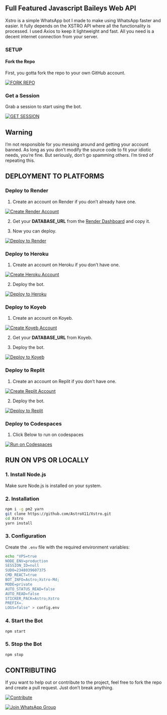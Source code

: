 ## Full Featured Javascript Baileys Web API

<p>Xstro is a simple WhatsApp bot I made to make using WhatsApp faster and easier. It fully depends on the XSTRO API where all the functionality is processed. I used Axios to keep it lightweight and fast. All you need is a decent internet connection from your server.</p>

### SETUP

#### Fork the Repo

First, you gotta fork the repo to your own GitHub account.

[![FORK REPO](https://img.shields.io/badge/FORK_REPO-100000?style=for-the-badge&logo=github&logoColor=white&labelColor=black&color=black)](https://github.com/AstroX11/Xstro/fork)

### Get a Session

Grab a session to start using the bot.

[![GET SESSION](https://img.shields.io/badge/GET_SESSION-100000?style=for-the-badge&logo=render&logoColor=white&labelColor=black&color=black)](https://bit.ly/3OvLoat)

## Warning

I’m not responsible for you messing around and getting your account banned. As long as you don’t modify the source code to fit your idiotic needs, you’re fine. But seriously, don’t go spamming others. I’m tired of repeating this.

## DEPLOYMENT TO PLATFORMS

### Deploy to Render

1. Create an account on Render if you don’t already have one.

[![Create Render Account](https://img.shields.io/badge/-Create-black?style=for-the-badge&logo=render&logoColor=white)](https://dashboard.render.com/register)

2. Get your **DATABASE_URL** from the [Render Dashboard](https://dashboard.render.com/new/database) and copy it.

3. Now you can deploy.

[![Deploy to Render](https://img.shields.io/badge/-DEPLOY-black?style=for-the-badge&logo=render&logoColor=white)](https://render.com/deploy?repo=https://github.com/AstroX11/Xstro)

### Deploy to Heroku

1. Create an account on Heroku if you don’t have one.

[![Create Heroku Account](https://img.shields.io/badge/-Create-black?style=for-the-badge&logo=heroku&logoColor=white)](https://signup.heroku.com/)

2. Deploy the bot.

[![Deploy to Heroku](https://img.shields.io/badge/-Deploy-black?style=for-the-badge&logo=heroku&logoColor=white)](https://www.heroku.com/deploy?template=https://github.com/AstroX11/Xstro)

### Deploy to Koyeb

1. Create an account on Koyeb.

[![Create Koyeb Account](https://img.shields.io/badge/-Create-black?style=for-the-badge&logo=koyeb&logoColor=white)](https://app.koyeb.com/auth/signup)

2. Get your **DATABASE_URL** from Koyeb.

3. Deploy the bot.

[![Deploy to Koyeb](https://img.shields.io/badge/-DEPLOY-black?style=for-the-badge&logo=koyeb&logoColor=white)](https://app.koyeb.com/services/deploy/?type=git&repository=https%3A%2F%2Fgithub.com%2FAstroX11%2FXstro&branch=main&name=xstro-bot&builder=dockerfile&dockerfile=.%2Flib%2FDockerfile&ports=3000%3Bhttp%3B%2F&env%5BNODE_ENV%5D=production&env%5BSESSION_ID%5D=&env%5BSUDO%5D=2348039607375&env%5BCMD_REACT%5D=true&env%5BBOT_INFO%5D=Astro%3BXstro-Md%3B&env%5BMODE%5D=private&env%5BAUTO_STATUS_READ%5D=false&env%5BAUTO_READ%5D=false&env%5BSTICKER_PACK%5D=Astro%3BXstro&env%5BPREFIX%5D=.&env%5BLOGS%5D=false&env%5BPORT%5D=3000)

### Deploy to Replit

1. Create an account on Replit if you don’t have one.

[![Create Replit Account](https://img.shields.io/badge/-Create-black?style=for-the-badge&logo=replit&logoColor=white)](https://replit.com/signup)

2. Deploy the bot.

[![Deploy to Replit](https://img.shields.io/badge/-DEPLOY-black?style=for-the-badge&logo=replit&logoColor=white)](https://replit.com/github/AstroX11/Xstro)

### Deploy to Codespaces

1. Click Below to run on codespaces

[![Run on Codespaces](https://img.shields.io/badge/-Create-black?style=for-the-badge&logo=github&logoColor=white)](https://github.com/codespaces/new?skip_quickstart=true&machine=standardLinux32gb&repo=882210451&ref=master&geo=EuropeWest)

## RUN ON VPS OR LOCALLY

### 1. Install Node.js

Make sure Node.js is installed on your system.

### 2. Installation

```bash
npm i -g pm2 yarn
git clone https://github.com/AstroX11/Xstro.git
cd Xstro
yarn install
```

### 3. Configuration

Create the `.env` file with the required environment variables:

```bash
echo "VPS=true
NODE_ENV=production
SESSION_ID=null
SUDO=2348039607375
CMD_REACT=true
BOT_INFO=Astro;Xstro-Md;
MODE=private
AUTO_STATUS_READ=false
AUTO_READ=false
STICKER_PACK=Astro;Xstro
PREFIX=.
LOGS=false" > config.env
```

### 4. Start the Bot

```bash
npm start
```

### 5. Stop the Bot

```bash
npm stop
```

## CONTRIBUTING

If you want to help out or contribute to the project, feel free to fork the repo and create a pull request. Just don’t break anything.

[![Contribute](https://img.shields.io/badge/CONTRIBUTE-black?style=for-the-badge&logo=github&logoColor=white)](https://github.com/AstroX11/Xstro/blob/master/.github/contributing.md)

[![Join WhatsApp Group](https://img.shields.io/badge/Join_WhatsApp-black?style=for-the-badge&logo=whatsapp&logoColor=white)](https://chat.whatsapp.com/KxwEnQlmjWdAAQCfUaKgu4)

